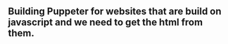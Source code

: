 ## Building Puppeter for websites that are build on javascript and we need to get the html from them.